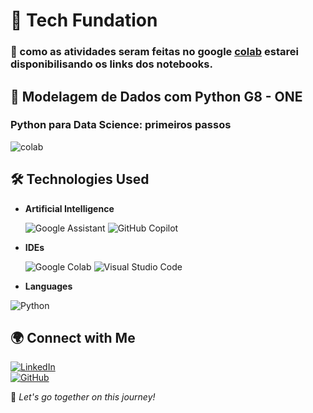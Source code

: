 # 🚀 Tech Fundation

### 👋 como as atividades seram feitas no google [colab](https://colab.research.google.com/) estarei disponibilisando os links dos notebooks.  

## 📌 Modelagem de Dados com Python G8 - ONE  

### Python para Data Science: primeiros passos

![colab]([https://colab.research.google.com/](https://colab.research.google.com/drive/1La5-sUJ4FmFEySrmY6mnZu0jREANtQ81?authuser=1))

## 🛠️ Technologies Used  
- **Artificial Intelligence**
  
 	![Google Assistant](https://img.shields.io/badge/google%20assistant-4285F4?style=for-the-badge&logo=google%20assistant&logoColor=white)
  ![GitHub Copilot](https://img.shields.io/badge/github_copilot-8957E5?style=for-the-badge&logo=github-copilot&logoColor=white)

- **IDEs**
  
  ![Google Colab](https://img.shields.io/badge/Google%20Colab-%23F9A825.svg?style=for-the-badge&logo=googlecolab&logoColor=white)
  ![Visual Studio Code](https://img.shields.io/badge/Visual%20Studio%20Code-0078d7.svg?style=for-the-badge&logo=visual-studio-code&logoColor=white)

- **Languages**
  
![Python](https://img.shields.io/badge/python-3670A0?style=for-the-badge&logo=python&logoColor=ffdd54)

## 🌍 Connect with Me
[![LinkedIn](https://img.shields.io/badge/LinkedIn-Perfil-blue?logo=linkedin)](https://www.linkedin.com/in/matheus-henrique-gpti/)  
[![GitHub](https://img.shields.io/badge/GitHub-Repositório-black?logo=github)]([https://github.com/devFari/Oracle-Next-Education](https://github.com/devFari))  

🚀 *Let's go together on this journey!* 
